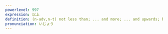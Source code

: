 ```yaml
---
powerlevel: 997
expression: 以上
definition: (n-adv,n-t) not less than; ... and more; ... and upwards; beyond ... (e.g. one's means); further (e.g. nothing further to say); more than ... (e.g. cannot pay more than that); (P)
pronunciation: いじょう
---
```

